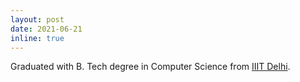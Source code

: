 ```yaml
---
layout: post
date: 2021-06-21
inline: true
---
```


Graduated with B. Tech degree in Computer Science from <a href="https://iiitd.ac.in/">IIIT Delhi</a>. 
